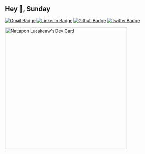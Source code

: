 <!--
**n4sunday/n4sunday** is a ✨ _special_ ✨ repository because its `README.md` (this file) appears on your GitHub profile.

Here are some ideas to get you started:

- 🔭 I’m currently working on ...
- 🌱 I’m currently learning ...
- 👯 I’m looking to collaborate on ...
- 🤔 I’m looking for help with ...
- 💬 Ask me about ...
- 📫 How to reach me: ...
- 😄 Pronouns: ...
- ⚡ Fun fact: ...
-->
## Hey 👋, Sunday

[![Gmail Badge](https://img.shields.io/badge/-dev.nattapon.s@gmail.com-c14438?style=flat&logo=Gmail&logoColor=white&link=mailto:dev.nattapon.s@gmail.com)](mailto:dev.nattapon.s@gmail.com) [![Linkedin Badge](https://img.shields.io/badge/-n4sunday-0072b1?style=flat&logo=Linkedin&logoColor=white&link=https://www.linkedin.com/in/rajk3770/)](https://www.linkedin.com/in/nattapon-lueakaew-559124200/) [![Github Badge](https://img.shields.io/badge/-n4sunday-grey?style=flat&logo=github&logoColor=white&link=https://github.com/n4sunday/)](https://www.github.com/n4sunday/) [![Twitter Badge](https://img.shields.io/badge/-n4sunday-00acee?style=flat&logo=twitter&logoColor=white&link=https://twitter.com/n4sunday/)](https://www.twitter.com/n4sunday/) 

<!-- ### 🚀 Programing Language 
`TypeScript` `JavaScript` `Go` `Solidity`

### 🚀 Frontend 
`React` `NextJS` `VueJS` `NuxtJS`

### 🚀 Backend 
`NestJS` `Go-Gin` `Go-Fiber` `Go-Echo` `Express`

### 🚀 Database 
`MongoDB` `ProgressSQL` `Firebase` `Redis` -->
<p align="left">
<!-- <img src=https://github-readme-stats.vercel.app/api?username=n4sunday&show_icons=true&include_all_commits=true&count_private=true alt=rahuldkjain /> -->
</p> 

<!-- [![Top Langs](https://github-readme-stats.vercel.app/api/top-langs/?username=n4sunday&langs_count=20&layout=compact&&hide_title=true&&)](https://github.com/anuraghazra/github-readme-stats) -->
 
<!-- [![n4sunday stats](https://github-readme-stats.vercel.app/api/wakatime?username=n4sunday&layout=compact)](https://github.com/anuraghazra/github-readme-stats) -->

<a href="https://app.daily.dev/n4sunday"><img src="https://api.daily.dev/devcards/90a3027c7d9d4c3aa48e565c8c5a9982.png?r=ud2" width="400" alt="Nattapon Lueakeaw's Dev Card"/></a>
